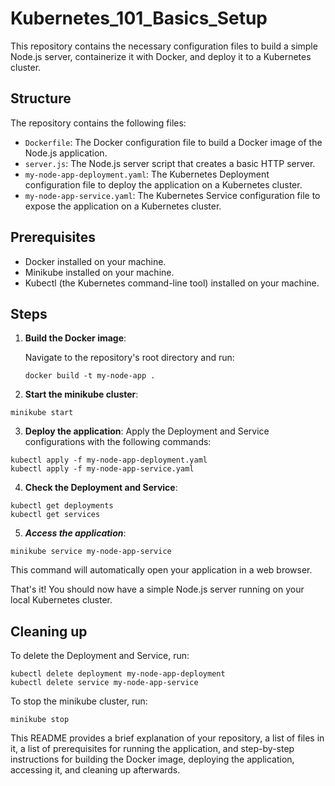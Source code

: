 # Kubernetes_101_Basics_Setup
This repository contains the necessary configuration files to build a simple Node.js server, containerize it with Docker, and deploy it to a Kubernetes cluster.

## Structure

The repository contains the following files:

- `Dockerfile`: The Docker configuration file to build a Docker image of the Node.js application.
- `server.js`: The Node.js server script that creates a basic HTTP server.
- `my-node-app-deployment.yaml`: The Kubernetes Deployment configuration file to deploy the application on a Kubernetes cluster.
- `my-node-app-service.yaml`: The Kubernetes Service configuration file to expose the application on a Kubernetes cluster.

## Prerequisites

- Docker installed on your machine.
- Minikube installed on your machine.
- Kubectl (the Kubernetes command-line tool) installed on your machine.

## Steps

1. **Build the Docker image**:

   Navigate to the repository's root directory and run:

   ```shell
   docker build -t my-node-app .
   ```
   
2. **Start the minikube cluster**:
  ```
  minikube start
  ```
3. **Deploy the application**:
  Apply the Deployment and Service configurations with the following commands:
  ```
  kubectl apply -f my-node-app-deployment.yaml
  kubectl apply -f my-node-app-service.yaml
  ```
4. **Check the Deployment and Service**:
  ```
  kubectl get deployments
  kubectl get services
  ```
5. ***Access the application***:
  ```
  minikube service my-node-app-service
  ```
This command will automatically open your application in a web browser.

That's it! You should now have a simple Node.js server running on your local Kubernetes cluster.

## Cleaning up
To delete the Deployment and Service, run:
```
kubectl delete deployment my-node-app-deployment
kubectl delete service my-node-app-service
```
To stop the minikube cluster, run:
```
minikube stop
```

This README provides a brief explanation of your repository, a list of files in it, a list of prerequisites for running the application, and step-by-step instructions for building the Docker image, deploying the application, accessing it, and cleaning up afterwards.
